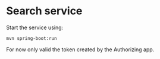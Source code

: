 # Search service

Start the service using:
```
mvn spring-boot:run
```

For now only valid the token created by the Authorizing app.